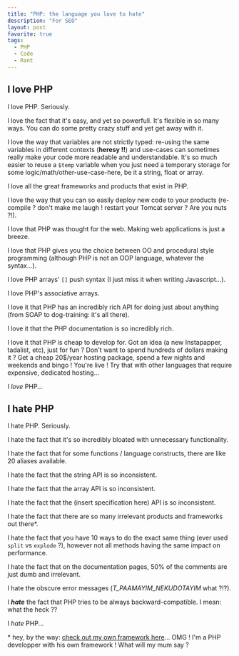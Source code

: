 ```yaml
---
title: "PHP: the language you love to hate"
description: "For SEO"
layout: post
favorite: true
tags:
  - PHP
  - Code
  - Rant
---
```


## I love PHP

I love PHP. Seriously.

I love the fact that it's easy, and yet so powerfull. It's flexible in so many ways. You can do some pretty crazy stuff and yet get away with it.

I love the way that variables are not strictly typed: re-using the same variables in different contexts (**heresy !!**) and use-cases can sometimes really make your code more readable and understandable. It's so much easier to reuse a `$temp` variable when you just need a temporary storage for some logic/math/other-use-case-here, be it a string, float or array.

I love all the great frameworks and products that exist in PHP.

I love the way that you can so easily deploy new code to your products (re-compile ? don't make me laugh ! restart your Tomcat server ? Are you nuts ?!).

I love that PHP was thought for the web. Making web applications is just a breeze.

I love that PHP gives you the choice between OO and procedural style programming (although PHP is not an OOP language, whatever the syntax...).

I love PHP arrays' `[]` push syntax (I just miss it when writing Javascript...).

I love PHP's associative arrays.

I love it that PHP has an incredibly rich API for doing just about anything (from SOAP to dog-training: it's all there).

I love it that the PHP documentation is so incredibly rich.

I love it that PHP is cheap to develop for. Got an idea (a new Instapapper, tadalist, etc), just for fun ? Don't want to spend hundreds of dollars making it ? Get a cheap 20$/year hosting package, spend a few nights and weekends and bingo ! You're live ! Try that with other languages that require expensive, dedicated hosting...

I *love* PHP...


## I hate PHP

I hate PHP. Seriously.

I hate the fact that it's so incredibly bloated with unnecessary functionality.

I hate the fact that for some functions / language constructs, there are like 20 aliases available.

I hate the fact that the string API is so inconsistent.

I hate the fact that the array API is so inconsistent.

I hate the fact that the (insert specification here) API is so inconsistent.

I hate the fact that there are so many irrelevant products and frameworks out there\*.

I hate the fact that you have 10 ways to do the exact same thing (ever used `split` vs `explode` ?), however not all methods having the same impact on performance.

I hate the fact that on the documentation pages, 50% of the comments are just dumb and irrelevant.

I hate the obscure error messages (*T_PAAMAYIM_NEKUDOTAYIM* what ?!?).

I ***hate*** the fact that PHP tries to be always backward-compatible. I mean: what the heck ??

I *hate* PHP...


\* hey, by the way: [check out my own framework here](https://github.com/wadmiraal/Colibri)... OMG ! I'm a PHP developper with his own framework ! What will my mum say ?




